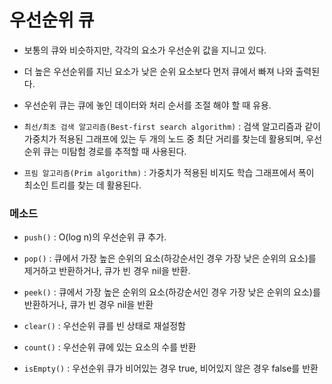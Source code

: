 # 우선순위 큐

* 보통의 큐와 비슷하지만, 각각의 요소가 우선순위 값을 지니고 있다.

* 더 높은 우선순위를 지닌 요소가 낮은 순위 요소보다 먼저 큐에서 빠져 나와 출력된다.

* 우선순위 큐는 큐에 놓인 데이터와 처리 순서를 조절 해야 할 때 유용.

* `최선/최초 검색 알고리즘(Best-first search algorithm)` : 검색 알고리즘과 같이 가중치가 적용된 그래프에 있는 두 개의 노드 중 최단 거리를 찾는데 활용되며, 우선순위 큐는 미탐험 경로를 추적할 때 사용된다.

* `프림 알고리즘(Prim algorithm)` : 가중치가 적용된 비지도 학습 그래프에서 폭이 최소인 트리를 찾는 데 활용된다.

### 메소드
* `push()` : O(log n)의 우선순위 큐 추가.

* `pop()` : 큐에서 가장 높은 순위의 요소(하강순서인 경우 가장 낮은 순위의 요소)를 제거하고 반환하거나, 큐가 빈 경우 nil을 반환.

* `peek()` : 큐에서 가장 높은 순위의 요소(하강순서인 경우 가장 낮은 순위의 요소)를 반환하거나, 큐가 빈 경우 nil을 반환

* `clear()` : 우선순위 큐를 빈 상태로 재설정함

* `count()` : 우선순위 큐에 있는 요소의 수를 반환

* `isEmpty()` : 우선순위 큐가 비어있는 경우 true, 비어있지 않은 경우 false를 반환
